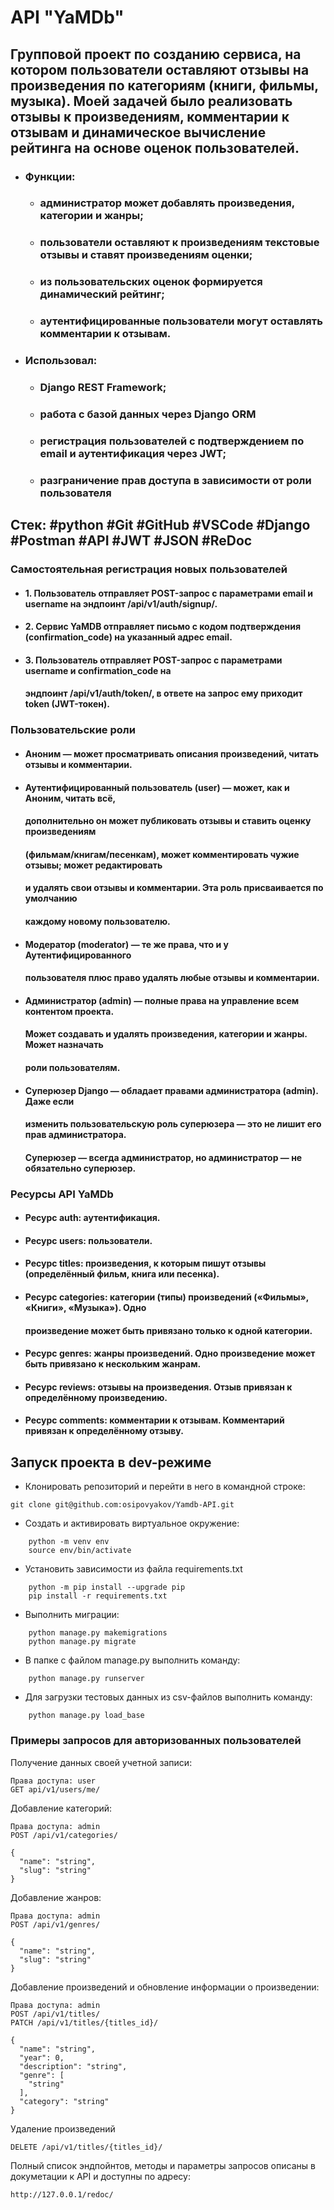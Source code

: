 # API "YaMDb"

## Групповой проект по созданию сервиса, на котором пользователи оставляют отзывы на произведения по категориям (книги, фильмы, музыка). Моей задачей было реализовать отзывы к произведениям, комментарии к отзывам и динамическое вычисление рейтинга на основе оценок пользователей.  

- ### Функции:

  - ### администратор может добавлять произведения, категории и жанры;
  - ### пользователи оставляют к произведениям текстовые отзывы и ставят произведениям оценки;
  - ### из пользовательских оценок формируется динамический рейтинг;
  - ### аутентифицированные пользователи могут оставлять комментарии к отзывам.

- ### Использовал:

  - ### Django REST Framework;
  - ### работа с базой данных через Django ORM
  - ### регистрация пользователей с подтверждением по email и аутентификация через JWT;
  - ### разграничение прав доступа в зависимости от роли пользователя
  
## Cтек: #python #Git #GitHub #VSCode #Django #Postman #API #JWT #JSON #ReDoc

### Самостоятельная регистрация новых пользователей

- #### 1. Пользователь отправляет POST-запрос с параметрами email и username на эндпоинт /api/v1/auth/signup/.
- #### 2. Сервис YaMDB отправляет письмо с кодом подтверждения (confirmation_code) на указанный адрес email.
- #### 3. Пользователь отправляет POST-запрос с параметрами username и confirmation_code на
  ####    эндпоинт /api/v1/auth/token/, в ответе на запрос ему приходит token (JWT-токен).

### Пользовательские роли

- ####  **Аноним** — может просматривать описания произведений, читать отзывы и комментарии.
- ####  **Аутентифицированный пользователь (user)** — может, как и **Аноним**, читать всё, 
     #### дополнительно он может публиковать отзывы и ставить оценку произведениям 
     #### (фильмам/книгам/песенкам), может комментировать чужие отзывы; может редактировать 
     #### и удалять свои отзывы и комментарии. Эта роль присваивается по умолчанию 
     #### каждому новому пользователю.
- ####  **Модератор (moderator)** — те же права, что и у **Аутентифицированного** 
     #### пользователя плюс право удалять любые отзывы и комментарии.
- ####  **Администратор (admin)** — полные права на управление всем контентом проекта. 
    #### Может создавать и удалять произведения, категории и жанры. Может назначать 
    #### роли пользователям.
- #### **Суперюзер Django** — обладает правами администратора (admin). Даже если 
    #### изменить пользовательскую роль суперюзера — это не лишит его прав администратора. 
    #### Суперюзер — всегда администратор, но администратор — не обязательно суперюзер.

### Ресурсы API YaMDb
- ####  Ресурс auth: аутентификация.
- #### Ресурс users: пользователи.
- #### Ресурс titles: произведения, к которым пишут отзывы (определённый фильм, книга или песенка).
- #### Ресурс categories: категории (типы) произведений («Фильмы», «Книги», «Музыка»). Одно 
  #### произведение может быть привязано только к одной категории.
- #### Ресурс genres: жанры произведений. Одно произведение может быть привязано к нескольким жанрам.
- #### Ресурс reviews: отзывы на произведения. Отзыв привязан к определённому произведению.
- #### Ресурс comments: комментарии к отзывам. Комментарий привязан к определённому отзыву.


## Запуск проекта в dev-режиме

- Клонировать репозиторий и перейти в него в командной строке:
```
git clone git@github.com:osipovyakov/Yamdb-API.git
```

- Cоздать и активировать виртуальное окружение:
```
    python -m venv env
    source env/bin/activate
```
- Установить зависимости из файла requirements.txt
```
    python -m pip install --upgrade pip
    pip install -r requirements.txt
```
- Выполнить миграции:
```
    python manage.py makemigrations
    python manage.py migrate
```

- В папке с файлом manage.py выполнить команду:
```
    python manage.py runserver
```
- Для загрузки тестовых данных из csv-файлов выполнить команду:
```
    python manage.py load_base
```
### Примеры запросов для авторизованных пользователей
 Получение данных своей учетной записи:
```
Права доступа: user
GET api/v1/users/me/
```
Добавление категорий:
```
Права доступа: admin
POST /api/v1/categories/

{
  "name": "string",
  "slug": "string"
}
```
Добавление жанров:
```
Права доступа: admin
POST /api/v1/genres/

{
  "name": "string",
  "slug": "string"
}
```
Добавление произведений и обновление информации о произведении:
```
Права доступа: admin
POST /api/v1/titles/
PATCH /api/v1/titles/{titles_id}/

{
  "name": "string",
  "year": 0,
  "description": "string",
  "genre": [
    "string"
  ],
  "category": "string"
}
```
Удаление произведений
```
DELETE /api/v1/titles/{titles_id}/
```
Полный список эндпойнтов, методы и параметры запросов описаны в докуметации
к API и доступны по адресу:
```
http://127.0.0.1/redoc/
```

